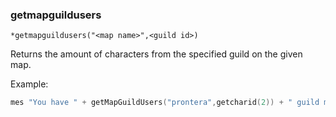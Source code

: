 ### getmapguildusers
```
*getmapguildusers("<map name>",<guild id>)
```

Returns the amount of characters from the specified guild on the given map.

Example:

```c
mes "You have " + getMapGuildUsers("prontera",getcharid(2)) + " guild members in Prontera.";
```

